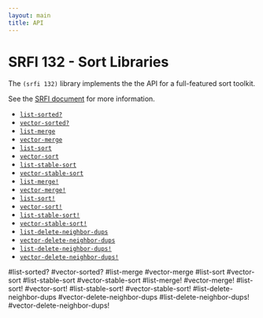 ```yaml
---
layout: main
title: API
---
```


# SRFI 132 - Sort Libraries

The `(srfi 132)` library implements the the API for a full-featured sort toolkit.

See the [SRFI document](http://srfi.schemers.org/srfi-132/srfi-132.html) for more information.

- [`list-sorted?`](#list-sorted)
- [`vector-sorted?`](#vector-sorted)
- [`list-merge`](#list-merge)
- [`vector-merge`](#vector-merge)
- [`list-sort`](#list-sort)
- [`vector-sort`](#vector-sort)
- [`list-stable-sort`](#list-stable-sort)
- [`vector-stable-sort`](#vector-stable-sort)
- [`list-merge!`](#list-merge-1)
- [`vector-merge!`](#vector-merge-1)
- [`list-sort!`](#list-sort-1)
- [`vector-sort!`](#vector-sort-1)
- [`list-stable-sort!`](#list-stable-sort)
- [`vector-stable-sort!`](#vector-stable-sort)
- [`list-delete-neighbor-dups`](#list-delete-neighbor-dups)
- [`vector-delete-neighbor-dups`](#vector-delete-neighbor-dups)
- [`list-delete-neighbor-dups!`](#list-delete-neighbor-dups-1)
- [`vector-delete-neighbor-dups!`](#vector-delete-neighbor-dups-1)

#list-sorted?
#vector-sorted?
#list-merge
#vector-merge
#list-sort
#vector-sort
#list-stable-sort
#vector-stable-sort
#list-merge!
#vector-merge!
#list-sort!
#vector-sort!
#list-stable-sort!
#vector-stable-sort!
#list-delete-neighbor-dups
#vector-delete-neighbor-dups
#list-delete-neighbor-dups!
#vector-delete-neighbor-dups!
